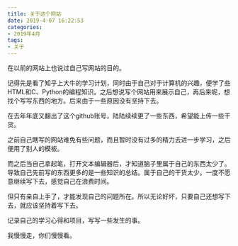 ```yaml
---
title: 关于这个网站
date: 2019-4-07 16:22:53
categories:
- 2019年4月
tags:
- 关于
---
```

在以前的网站上也说过自己写网站的目的。

记得先是看了知乎上大牛的学习计划，同时由于自己对于计算机的兴趣，便学了些HTML和C、Python的编程知识。之后想说写个网站用来展示自己，再后来呢，想找个写写东西的地方。后来由于一些原因没有坚持下去。

在去年年底又翻出了这个github账号，陆陆续续更了一些东西，希望能上传一些干货。

之前自己瞎写的网站难免有些问题，而且暂时没有过多的精力去进一步学习，之后便用了别人的模板。

而之后当自己拿起笔，打开文本编辑器后，才知道脑子里属于自己的东西太少了。导致自己先前写的东西更多的是一些知识的总结。属于自己的干货太少。一度不愿意继续写下去，感觉自己在浪费时间。

但只有亲自上手了，才能发现自己的问题所在。所以无论好坏，只要自己还想写下去，就应该坚持着写下去。

记录自己的学习心得和项目，写写一些发生的事。

我慢慢走，你们慢慢看。
